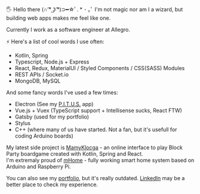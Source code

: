 🖐 Hello there (∩ ͡° ͜ʖ ͡°)⊃━☆ﾟ. * ･ ｡ﾟ I'm not magic nor am I a wizard, but building web apps makes me feel like one.

Currently I work as a software engineer at Allegro.

⚡ Here's a list of cool words I use often:
  - Kotlin, Spring
  - Typescript, Node.js + Express
  - React, Redux, MaterialUI / Styled Components / CSS(SASS) Modules
  - REST APIs / Socket.io
  - MongoDB, MySQL

And some fancy words I've used a few times:
  - Electron (See my [P.I.T.U.S.](https://github.com/MagicznyCzarodziej/PITUS) app)
  - Vue.js + Vuex (TypeScript support + Intellisense sucks, React FTW)
  - Gatsby (used for my portfolio)
  - Stylus
  - C++ (where many of us have started. Not a fan, but it's usefull for coding Arduino boards)

My latest side project is [MamyKlocga](https://github.com/MagicznyCzarodziej/MamyKlocga) - an online interface to play Block Party boardgame created with Kotlin, Spring and React.<br>
I'm extremaly proud of [mHome](https://github.com/MagicznyCzarodziej/mHome) - fully working smart home system based on Arduino and Raspberry Pi.

You can also see my [portfolio](http://przemyslawpitus.pl/portfolio/), but it's really outdated. [LinkedIn](https://pl.linkedin.com/in/pitus) may be a better place to check my experience.
